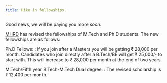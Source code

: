 ```yaml
---
title: Hike in fellowships.
---
```


Good news, we will be paying you more *soon*.

<!--more-->

[MHRD] has revised the fellowships of M.Tech and Ph.D students. The
new fellowships are as follows:

Ph.D Fellows:
:   If you join after a Masters you will be getting ₹ 28,000 per
    month. Candidates who join directly after a B.Tech/BE will get ₹
    25,000/- to start with. This will increase to ₹ 28,000 per month
    at the end of two years.

M.Tech/Fifth year B.Tech-M.Tech Dual degree:
:   The revised scholarship is ₹ 12,400 per month.

[mhrd]: <http://mhrd.gov.in/>
